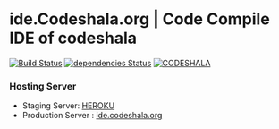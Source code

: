 # ide.Codeshala.org | Code Compile IDE of codeshala 
[![Build Status](https://travis-ci.org/CodeShala/ide.codeshala.org.svg?branch=master)](https://travis-ci.org/CodeShala/ide.codeshala.org)
[![dependencies Status](https://david-dm.org/CodeShala/ide.codeshala.org/status.svg)](https://david-dm.org/CodeShala/ide.codeshala.org)
[![CODESHALA](http://codeshala.org/assets/images/site_logo.png)](http://codeshala.org/assets/images/site_logo.png)


### Hosting Server

* Staging Server: [HEROKU](https://ide-codeshala.herokuapp.com)
* Production Server : [ide.codeshala.org](http://ide.codeshala.org)


